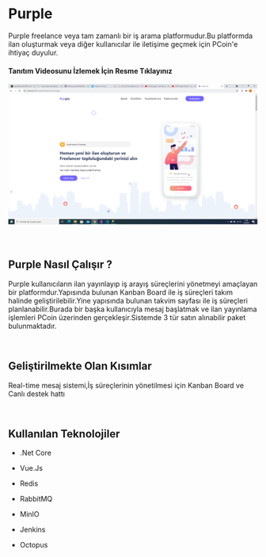 # Purple

Purple freelance veya tam zamanlı bir iş arama platformudur.Bu platformda ilan oluşturmak veya diğer kullanıcılar ile iletişime geçmek için PCoin'e ihtiyaç duyulur.

#### Tanıtım Videosunu İzlemek İçin Resme Tıklayınız

[![IMAGE ALT TEXT](preview.png)](https://www.youtube.com/watch?v=f9VsY8hdyQc "Video Title")

<br>

## Purple Nasıl Çalışır ?

Purple kullanıcıların ilan yayınlayıp iş arayış süreçlerini yönetmeyi amaçlayan bir platformdur.Yapısında bulunan Kanban Board ile iş süreçleri takım halinde geliştirilebilir.Yine yapısında bulunan takvim sayfası ile iş süreçleri planlanabilir.Burada bir başka kullanıcıyla mesaj başlatmak ve ilan yayınlama işlemleri PCoin üzerinden gerçekleşir.Sistemde 3 tür satın alınabilir paket bulunmaktadır.

<br>

## Geliştirilmekte Olan Kısımlar

Real-time mesaj sistemi,İş süreçlerinin yönetilmesi için Kanban Board ve Canlı destek hattı

<br>

## Kullanılan Teknolojiler

- .Net Core
  
- Vue.Js
  
- Redis
  
- RabbitMQ
  
- MinIO
  
- Jenkins
  
- Octopus
